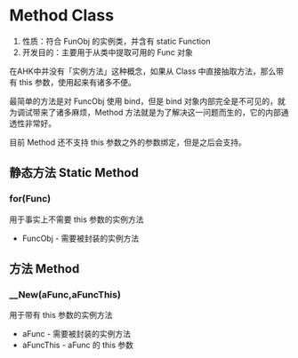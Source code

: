 # Method Class

1.  性质：符合 FunObj 的实例类，并含有 static Function
2.	开发目的：主要用于从类中提取可用的 Func 对象

在AHK中并没有「实例方法」这种概念，如果从 Class 中直接抽取方法，那么带有 this 参数，使用起来有诸多不便。

最简单的方法是对 FuncObj 使用 bind，但是 bind 对象内部完全是不可见的，就为调试带来了诸多麻烦，Method 方法就是为了解决这一问题而生的，它的内部通透性非常好。

目前 Method 还不支持 this 参数之外的参数绑定，但是之后会支持。

## 静态方法 Static Method

### for(Func)

用于事实上不需要 this 参数的实例方法

- FuncObj - 需要被封装的实例方法

## 方法 Method

### __New(aFunc,aFuncThis)

用于带有 this 参数的实例方法

- aFunc - 需要被封装的实例方法
- aFuncThis - aFunc 的 this 参数